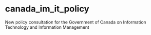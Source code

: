 # canada_im_it_policy
New policy consultation for the Government of Canada on Information Technology and Information Management
